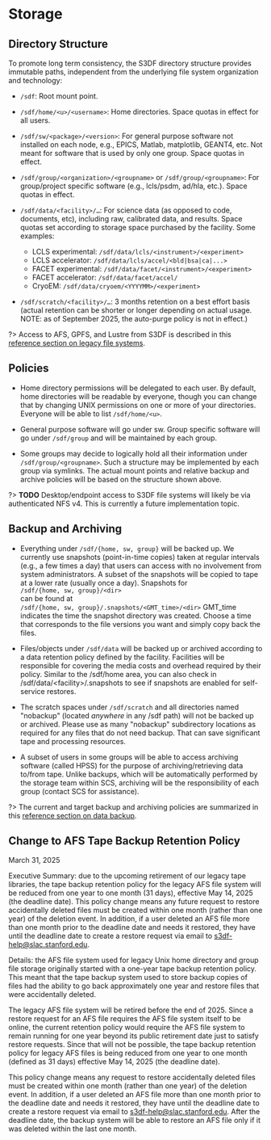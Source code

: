 # Storage

## Directory Structure

To promote long term consistency, the S3DF directory structure provides immutable paths, independent from the underlying file system organization and technology:

* `/sdf`: Root mount point.

* `/sdf/home/<u>/<username>`: Home directories.  Space quotas in effect for all users.

* `/sdf/sw/<package>/<version>`: For general purpose software not installed on each node, e.g., EPICS, Matlab, matplotlib, GEANT4, etc.  Not meant for software that is used by only one group. Space quotas in effect.

* `/sdf/group/<organization>/<groupname>` or `/sdf/group/<groupname>`: For group/project specific software (e.g., lcls/psdm, ad/hla, etc.). Space quotas in effect.

* `/sdf/data/<facility>/…`: For science data (as opposed to code, documents, etc), including raw, calibrated data, and results. Space quotas set according to storage space purchased by the facility. Some examples:
  - LCLS experimental: `/sdf/data/lcls/<instrument>/<experiment>`
  - LCLS accelerator: `/sdf/data/lcls/accel/<bld|bsa|ca|...>`
  - FACET experimental: `/sdf/data/facet/<instrument>/<experiment>`
  - FACET accelerator: `/sdf/data/facet/accel/`
  - CryoEM: `/sdf/data/cryoem/<YYYYMM>/<experiment>`

* `/sdf/scratch/<facility>/…`: 3 months retention on a best effort basis (actual retention can be shorter or longer depending on actual usage. NOTE: as of September 2025, the auto-purge policy is not in effect.)

?> Access to AFS, GPFS, and Lustre from S3DF is described in this
[reference section on legacy file systems](reference.md#legacyfs).

## Policies

- Home directory permissions will be delegated to each user. By default, home directories will be readable by everyone, though you can change that by changing UNIX permissions on one or more of your directories. Everyone will be able to list `/sdf/home/<u>`.

- General purpose software will go under sw. Group specific software will go under `/sdf/group` and will be maintained by each group.

- Some groups may decide to logically hold all their information under `/sdf/group/<groupname>`. Such a structure may be implemented by each group via symlinks. The actual mount points and relative backup and archive policies will be based on the structure shown above. 

?> __TODO__ Desktop/endpoint access to S3DF file systems will likely be via authenticated NFS v4.  This is currently a future implementation topic.


## Backup and Archiving

- Everything under `/sdf/{home, sw, group}` will be backed up. We currently use snapshots (point-in-time copies) taken at regular intervals (e.g., a few times a day) that users can access with no involvement from system administrators. A subset of the snapshots will be copied to tape at a lower rate (usually once a day). Snapshots for\
`/sdf/{home, sw, group}/<dir>`\
can be found at\
`/sdf/{home, sw, group}/.snapshots/<GMT_time>/<dir>`
GMT_time indicates the time the snapshot directory was created. Choose a time that corresponds to the file versions you want and simply copy back the files.

- Files/objects under `/sdf/data` will be backed up or archived according to a data retention policy defined by the facility. Facilities will be responsible for covering the media costs and overhead required by their policy. Similar to the /sdf/home area, you can also check in /sdf/data/\<facility\>/.snapshots to see if snapshots are enabled for self-service restores.

- The scratch spaces under `/sdf/scratch` and all directories named "nobackup" (located *anywhere* in any /sdf path) will not be backed up or archived. Please use as many "nobackup" subdirectory locations as required for any files that do not need backup.  That can save significant tape and processing resources.

- A subset of users in some groups will be able to access archiving software (called HPSS) for the purpose of archiving/retrieving data to/from tape. Unlike backups, which will be automatically performed by the storage team within SCS, archiving will be the responsibility of each group (contact SCS for assistance).

?> The current and target backup and archiving policies are summarized in this [reference section on data backup](reference.md#backup).

## Change to AFS Tape Backup Retention Policy
March 31, 2025

Executive Summary: due to the upcoming retirement of our legacy tape libraries, the tape backup retention policy for the legacy AFS file system will be reduced from one year to one month (31 days), effective May 14, 2025 (the deadline date). This policy change means any future request to restore accidentally deleted files must be created within one month (rather than one year) of the deletion event. In addition, if a user deleted an AFS file more than one month prior to the deadline date and needs it restored, they have until the deadline date to create a restore request via email to s3df-help@slac.stanford.edu.

Details: the AFS file system used for legacy Unix home directory and group file storage originally started with a one-year tape backup retention policy. This meant that the tape backup system used to store backup copies of files had the ability to go back approximately one year and restore files that were accidentally deleted.

The legacy AFS file system will be retired before the end of 2025. Since a restore request for an AFS file requires the AFS file system itself to be online, the current retention policy would require the AFS file system to remain running for one year beyond its public retirement date just to satisfy restore requests. Since that will not be possible, the tape backup retention policy for legacy AFS files is being reduced from one year to one month (defined as 31 days) effective May 14, 2025 (the deadline date).

This policy change means any request to restore accidentally deleted files must be created within one month (rather than one year) of the deletion event. In addition, if a user deleted an AFS file more than one month prior to the deadline date and needs it restored, they have until the deadline date to create a restore request via email to s3df-help@slac.stanford.edu. After the deadline date, the backup system will be able to restore an AFS file only if it was deleted within the last one month.
